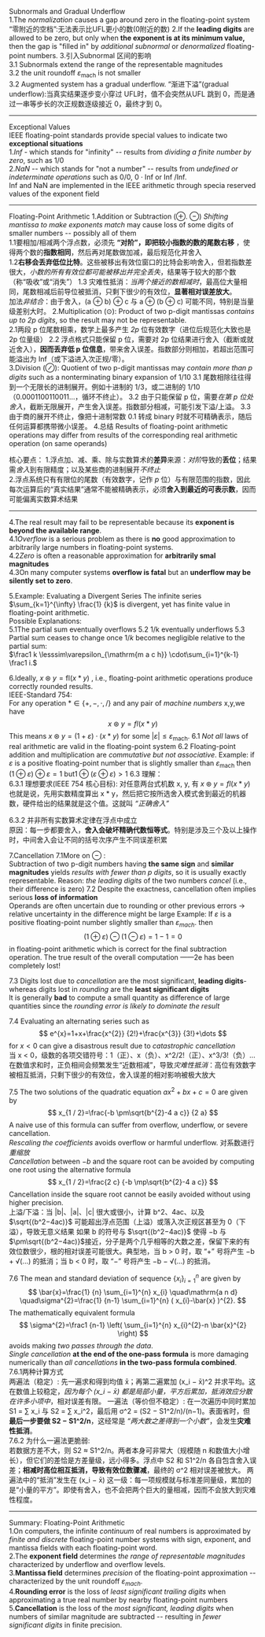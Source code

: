 Subnormals and Gradual Underflow  
1.The *normalization* causes a gap around zero in the floating-point system  
“零附近的空档”:无法表示比UFL更小的数(0附近的数)
2.If the **leading digits** are allowed to be zero, but only when **the exponent is at its minimum value,** then the gap is "filled in" by *additional subnormal* or *denormalized* floating-point numbers.
3.引入Subnormal 区间的影响  
3.1 Subnormals extend the range of the representable magnitudes   
3.2 the unit roundoff $\varepsilon_{\mathrm{m a c h}}$ is not smaller  
3.2 Augmented system has a gradual underflow.  “渐进下溢”(gradual underflow):当真实结果逐步变小穿过 UFL时，值不会突然从UFL 跳到 0，而是通过一串等步长的次正规数逐级接近 0，最终才到 0。

---
Exceptional Values  
IEEE floating-point standards provide special values to indicate two **exceptional situations**  
1.*Inf* - which stands for "infinity" -- results from *dividing a finite number by zero*, such as 1/0  
2.*NaN* -- which stands for "not a number" -- results from *undefined or indeterminate operations* such as 0/0, 0 · Inf or Inf /Inf.  
Inf and NaN are implemented in the IEEE arithmetic through specia reserved values of the exponent field  

---
Floating-Point Arithmetic
1.Addition or Subtraction ($\oplus$. $\ominus$) *Shifting mantissa to make exponents match* may cause loss of some digits of smaller numbers -- possibly all of them  
1.1要相加/相减两个浮点数，必须先 **“对阶”，即把较小指数的数的尾数右移** ，使得两个数的**指数相同**，然后再对尾数做加减，最后规范化并舍入  
1.2**右移会丢弃低位比特**。这些被移出有效位窗口的比特会影响舍入，但若指数差很大，*小数的所有有效位都可能被移出并完全丢失*，结果等于较大的那个数（称“吸收”或“消失”）
1.3 灾难性抵消：*当两个接近的数相减时*，最高位大量相同，尾数相减后前导位被抵消，只剩下很少的有效位，**显著相对误差放大**。  
加法*非结合*：由于舍入，(a ⊕ b) ⊕ c 与 a ⊕ (b ⊕ c) 可能不同，特别是当量级差别大时。 
2.Multiplication ($\odot$): Product of two p-digit mantissas *contains up to 2p digits*, so the result may not be representable.   
2.1两段 p 位尾数相乘，数学上最多产生 *2p* 位有效数字（进位后规范化大致也是 2p 位量级）
2.2 浮点格式只能保留 p 位，需要对 2p 位结果进行舍入（截断或就近舍入），**因而丢弃低 p 位信息**，带来舍入误差。指数部分则相加，若超出范围可能溢出为 Inf（或下溢进入次正规/零）。  
3.Division ($\oslash$): Quotient of two p-digit mantissas may *contain more than p digits* such as a nonterminating binary expansion of 1/10
3.1 尾数相除往往得到一个无限长的进制展开。例如十进制的 1/3，或二进制的 1/10（0.0001100110011…，循环不终止）。
3.2 由于只能保留 p 位，需要*在第 p 位处舍入*，截断无限展开，产生舍入误差。指数部分相减，可能引发下溢/上溢。
3.3 由于商的展开不终止，像把十进制常数 0.1 转成 binary 时就不可精确表示，随后任何运算都携带微小误差。
4.总结
Results of floating-point arithmetic operations may differ from results of the corresponding real arithmetic operation (on same operands)   

核心要点：
1.浮点加、减、乘、除与实数算术的**差异**来源：*对阶*导致的**丢位**；结果需*舍入*到有限精度；以及某些商的进制展开*不终止*    
2.浮点系统只有有限位的尾数（有效数字，记作 *p* 位）与有限范围的指数，因此每次运算后的“真实结果”通常不能被精确表示，必须**舍入到最近的可表示数**，因而可能偏离实数算术结果  

---
4.The real result may fail to be representable because its **exponent is beyond the available range**.  
4.1*Overflow* is a serious problem as there is **no** good approximation to arbitrarily large numbers in floating-point systems.  
4.2*Zero* is often a reasonable approximation for **arbitrarily smal magnitudes**  
4.3On many computer systems **overflow is fatal** but an **underflow may be silently set to zero**.

5.Example: Evaluating a Divergent Series
The infinite series  $\sum_{k=1}^{\infty} \frac{1} {k}$ is divergent, yet has finite value in floating-point arithmetic.  
Possible Explanations:  
5.1The partial sum eventually overflows 
5.2 1/k eventually underflows
5.3 Partial sum ceases to change once $1 / k$ becomes negligible relative to the partial sum:  
$\frac1 k \lesssim\varepsilon_{\mathrm{m a c h}} \cdot\sum_{i=1}^{k-1} \frac1 i.$  

6.ldeally, $x\circledast y=\mathrm{f l} ( x * y )$ , i.e., floating-point arithmetic operations produce correctly rounded results.  
IEEE-Standard 754:  
For any operation $* \in\{+,-, \cdot, / \}$ and any pair of *machine numbers* x,y,we have
$$
x \circledast y=fl( x * y )
$$
This means $x \circledast y=( 1+\varepsilon) \cdot( x * y )$ for some $| \varepsilon| \leq\varepsilon_{\mathrm{m a c h}}.$ 
6.1 *Not all* laws of real arithmetic are valid in the floating-point system
6.2 Floating-point addition and multiplication are *commutative but not associative*.
Example: if $\varepsilon$ is a positive floating-point number that is slightly smaller than $\varepsilon_{\mathrm{m a c h}}$ then $(1 \oplus\varepsilon)\oplus \varepsilon= 1$  but$1\oplus(\varepsilon\oplus\varepsilon) > 1$ 
6.3 理解：  
6.3.1 理想要求(IEEE 754 核心目标): 对任意两台式机数 x, y, 有 $x \circledast y=fl( x * y )$  也就是说，先用实数精度算出 x * y，然后把它按所选舍入模式舍到最近的机器数，硬件给出的结果就是这个值。这就叫 *“正确舍入”*

6.3.2 并非所有实数算术定律在浮点中成立  
原因：每一步都要舍入，**舍入会破坏精确代数恒等式**。特别是涉及三个及以上操作时，中间舍入会让不同的括号次序产生不同误差积累

7.Cancellation
7.1More on $\ominus$ :  
Subtraction of two p-digit numbers having **the same sign** and **similar**
**magnitudes** yields *results with fewer than p digits*, so it is usually exactly representable.
Reason: *the leading digits* of the two numbers *cancel* (i.e., their
difference is zero) 
7.2 Despite the exactness, cancellation often implies serious **loss of information**  
Operands are often uncertain due to rounding or other previous errors -> relative uncertainty in the difference might be large
Example:
lf $\varepsilon$ is a positive floating-point number slightly smaller than $\varepsilon_{mach}$. then
$$
( 1 \oplus\varepsilon) \ominus( 1 \ominus\varepsilon)=1-1=0
$$
in floating-point arithmetic which is correct for the final subtraction operation. The true result of the overall computation ——2e  has been completely lost!  

7.3 Digits lost due to *cancellation* are the most significant, **leading digits**- whereas digits lost in *rounding* are the **least significant digits**   
lt is generally **bad** to compute a small quantity as difference of large quantities since the *rounding error is likely to dominate the result*  

7.4 Evaluating an alternating series such as
$$
e^{x}=1+x+\frac{x^{2}} {2!}+\frac{x^{3}} {3!}+\dots
$$
for $x < 0$ can give a disastrous result due to *catastrophic cancellation*   
当 x < 0，级数的各项交错符号：1（正）、x（负）、x^2/2!（正）、x^3/3!（负）…在数值求和时，正负相间会频繁发生“近数相减”，导致*灾难性抵消*：高位有效数字被相互抵消，只剩下很少的有效位，舍入误差的相对影响被极大放大

7.5 The two solutions of the quadratic equation $a x^{2}+b x+c=0$ are given by
$$
x_{1 / 2}=\frac{-b \pm\sqrt{b^{2}-4 a c}} {2 a}
$$
A naive use of this formula can suffer from overflow, underflow, or severe cancellation.  
*Rescaling the coefficients* avoids overflow or harmful underflow. 对系数进行*重缩放*  
*Cancellation* between $- b$ and the square root can be avoided by computing one root using the alternative formula
$$
x_{1 / 2}=\frac{2 c} {-b \mp\sqrt{b^{2}-4 a c}}
$$
Cancellation inside the square root cannot be easily avoided without using higher precision.  
上溢/下溢：当 |b|、|a|、|c| 很大或很小，计算 b^2、4ac、以及 $\sqrt{(b^2−4ac)}$ 可能超出浮点范围（上溢）或落入次正规区甚至为 0（下溢），导致无意义结果
如果 b 的符号与 $\sqrt{(b^2−4ac)}$ 使得 −b 与 $\pm\sqrt{(b^2−4ac)}$接近，分子是两个几乎相等的大数之差，保留下来的有效位数很少，根的相对误差可能很大。典型地，当 b > 0 时，取 “+” 号将产生 −b + √(...) 的抵消；当 b < 0 时，取 “−” 号将产生 −b − √(...) 的抵消。

7.6 The mean and standard deviation of sequence $\{x_{i} \}_{i=1}^{n}$ are given by
$$
\bar{x}=\frac{1} {n} \sum_{i=1}^{n} x_{i} \quad\mathrm{a n d} \quad\sigma^{2}=\frac{1} {n-1} \sum_{i=1}^{n} ( x_{i}-\bar{x} )^{2}.
$$
 The mathematically equivalent formula  
$$
\sigma^{2}=\frac1 {n-1} \left( \sum_{i=1}^{n} x_{i}^{2}-n \bar{x}^{2} \right)
$$
avoids making *two passes through the data*.  
*Single cancellation* **at the end of the one-pass formula** is more damaging numerically than *all cancellations* **in the two-pass formula combined**.  
7.6.1两种计算方式  
两遍法（稳定）: 先一遍求和得到均值 x̄；再第二遍累加 (x_i − x̄)^2 并求平均。这在数值上较稳定，*因为每个 (x_i − x̄) 都是局部小量，平方后累加，抵消效应分散在许多小项中*，相对误差有限。 
一遍法（等价但不稳定）: 在一次遍历中同时累加 S1 = ∑ x_i 与 S2 = ∑ x_i^2，最后用 σ^2 = (S2 − S1^2/n)/(n−1)。表面省时，但**最后一步要做 S2 − S1^2/n**，这经常是 *“两大数之差得到一个小数”*，会发生**灾难性抵消**。  
7.6.2 为什么一遍法更脆弱:   
若数据方差不大，则 S2 ≈ S1^2/n。两者本身可非常大（规模随 n 和数值大小增长），但它们的差恰是方差量级，远小得多。浮点中 S2 和 S1^2/n 各自包含舍入误差；**相减时高位相互抵消，导致有效位数骤减**，最终的 σ^2 相对误差被放大。
两遍法中的“抵消”发生在 (x_i − x̄) 这一级：每一项规模就与标准差同量级，累加的是“小量的平方”。即使有舍入，也不会把两个巨大的量相减，因而不会放大到灾难性程度。

---

Summary: Floating-Point Arithmetic  
1.On computers, the infinite *continuum* of real numbers is approximated by *finite and discrete* floating-point number systems with sign, exponent, and mantissa   fields with each floating-point word.  
2.The **exponent field** determines *the range of representable magnitudes* characterized by underflow and overflow levels.  
3.**Mantissa field** determines *precision* of the floating-point approximation -- characterized by the unit roundoff $\varepsilon_{mach}$.  
4.**Rounding error** is the loss of *least significant trailing digits* when approximating a true real number by nearby floating-point numbers
5.**Cancellation** is the loss of the *most significant, leading digits* when numbers of similar magnitude are subtracted -- resulting in *fewer significant digits* in finite precision.